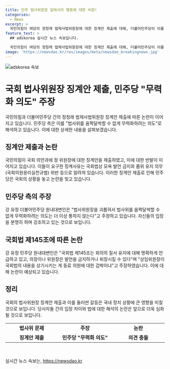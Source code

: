 ```yaml
---
title: 민주 법사위원장 앞에서의 행동에 대한 비판!
categories:
  - News
excerpt: >
  국민의힘이 여당의 정청래 법제사법위원장에 대한 징계안 제출에 대해, 더불어민주당이 이를 법사위원장을 괴롭혀 무력화하려는 의도라고 비난하고 있다. 정 위원장의 행동을 비판하며, 국회법의 내용을 상기시키는 게 동료 의원에 대한 겁박인지 물었다. 또한, 국민의힘에게 국회를 파행시키려는 의도인지 국민이 지켜보고 있다고 경고했다. 
feature_text: >
  ## adskorea 실시간 뉴스 속보입니다.

  국민의힘이 여당의 정청래 법제사법위원장에 대한 징계안 제출에 대해, 더불어민주당이 이를 법사위원장을 괴롭혀 무력화하려는 의도라고 비난하고 있다. 정 위원장의 행동을 비판하며, 국회법의 내용을 상기시키는 게 동료 의원에 대한 겁박인지 물었다. 또한, 국민의힘에게 국회를 파행시키려는 의도인지 국민이 지켜보고 있다고 경고했다. 
image: 'https://newsdao.kr/res/images/meta/newsdao_breakingnews.jpg'
---
```


<p><img src="https://newsdao.kr/res/images/meta/newsdao_breakingnews.jpg" alt="adskorea 속보" /></p>

<h1 data-ke-size="size26">국회 법사위원장 징계안 제출, 민주당 "무력화 의도" 주장</h1>

<p data-ke-size="size16">국민의힘과 더불어민주당 간의 정청래 법제사법위원장 징계안 제출에 따른 논란이 이어지고 있습니다. 민주당 측은 이를 "법사위를 옴짝달싹할 수 없게 무력화하려는 의도"로 해석하고 있습니다. 이에 대한 상세한 내용을 살펴보겠습니다.</p>

<h2 data-ke-size="size24">징계안 제출과 논란</h2>

<p data-ke-size="size16">국민의힘이 국회 의안과에 정 위원장에 대한 징계안을 제출하였고, 이에 대한 반발이 이어지고 있습니다. 이들이 요구한 징계사유는 국회법상 모욕 발언 금지와 품위 유지 의무(국회의원윤리실천규범) 위반 등으로 알려져 있습니다. 이러한 징계안 제출로 인해 민주당은 국회의 상황을 놓고 논란을 빚고 있습니다.</p>

<h2 data-ke-size="size24">민주당 측의 주장</h2>

<p data-ke-size="size16">강 유정 더불어민주당 원내대변인은 "법사위원장을 괴롭혀서 법사위를 옴짝달싹할 수 없게 무력화하려는 의도는 더 이상 통하지 않는다"고 주장하고 있습니다. 자신들의 입장을 분명히 하며 강조하고 있는 것으로 보입니다.</p>

<h2 data-ke-size="size24">국회법 제145조에 따른 논란</h2>

<p data-ke-size="size16">강 유정 민주당 원내대변인은 "국회법 제145조는 회의의 질서 유지에 대해 명확하게 언급하고 있고, 의장이나 위원장은 발언을 금지하거나 퇴장시킬 수 있다"며 "상임위원장이 국회법의 내용을 상기시키는 게 동료 의원에 대한 겁박이냐"고 주장하였습니다. 이에 대해 논란이 예상되고 있습니다.</p>

<h2 data-ke-size="size24">정리</h2>

<p data-ke-size="size16">국회의 법사위원장 징계안 제출과 이를 둘러싼 갈등은 국내 정치 상황에 큰 영향을 미칠 것으로 보입니다. 당사자들 간의 입장 차이와 법에 대한 해석의 논란은 앞으로 더욱 심화될 것으로 보입니다.</p>

<table>
  <tbody>
    <tr>
      <td style="text-align: center; width: 250px; height: 17px;"><b>법사위 문제</b></td>
      <td style="text-align: center; width: 250px; height: 17px;"><b>주장</b></td>
      <td style="text-align: center; width: 250px; height: 17px;"><b>논란</b></td>
    </tr>
    <tr>
      <td style="text-align: center; height: 17px;"><b>징계안 제출</b></td>
      <td style="text-align: center; height: 17px;"><b>민주당 "무력화 의도"</b></td>
      <td style="text-align: center; height: 17px;"><b>의견 충돌</b></td>
    </tr>
  </tbody>
</table>

<p data-ke-size="size16">&nbsp;</p>
실시간 뉴스 속보는, <a href="https://newsdao.kr" rel="dofollow">https://newsdao.kr</a>


